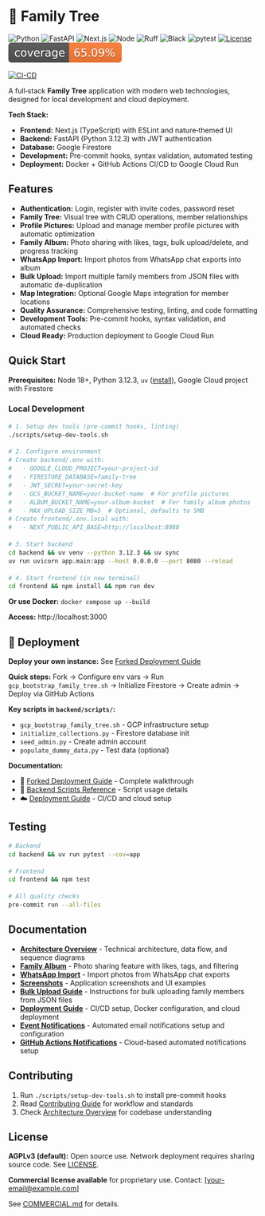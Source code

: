 # 🌳 Family Tree

![Python](https://img.shields.io/badge/Python-3.12.3-blue)
![FastAPI](https://img.shields.io/badge/FastAPI-0.112%2B-009485)
![Next.js](https://img.shields.io/badge/Next.js-14-black)
![Node](https://img.shields.io/badge/Node-20.x-339933)
![Ruff](https://img.shields.io/badge/Lint-ruff-46a7f8)
![Black](https://img.shields.io/badge/Format-black-000000)
![pytest](https://img.shields.io/badge/tests-pytest-0A9EDC)
[![License](https://img.shields.io/badge/License-AGPLv3-blue)](LICENSE)
![Coverage](docs/coverage.svg)

[![CI-CD](https://github.com/r39132/family-tree/actions/workflows/ci-cd.yml/badge.svg)](https://github.com/r39132/family-tree/actions/workflows/ci-cd.yml)

A full‑stack **Family Tree** application with modern web technologies, designed for local development and cloud deployment.

**Tech Stack:**
- **Frontend:** Next.js (TypeScript) with ESLint and nature‑themed UI
- **Backend:** FastAPI (Python 3.12.3) with JWT authentication
- **Database:** Google Firestore
- **Development:** Pre-commit hooks, syntax validation, automated testing
- **Deployment:** Docker + GitHub Actions CI/CD to Google Cloud Run

## Features

- **Authentication:** Login, register with invite codes, password reset
- **Family Tree:** Visual tree with CRUD operations, member relationships
- **Profile Pictures:** Upload and manage member profile pictures with automatic optimization
- **Family Album:** Photo sharing with likes, tags, bulk upload/delete, and progress tracking
- **WhatsApp Import:** Import photos from WhatsApp chat exports into album
- **Bulk Upload:** Import multiple family members from JSON files with automatic de-duplication
- **Map Integration:** Optional Google Maps integration for member locations
- **Quality Assurance:** Comprehensive testing, linting, and code formatting
- **Development Tools:** Pre-commit hooks, syntax validation, and automated checks
- **Cloud Ready:** Production deployment to Google Cloud Run

## Quick Start

**Prerequisites:** Node 18+, Python 3.12.3, `uv` ([install](https://docs.astral.sh/uv/)), Google Cloud project with Firestore

### Local Development

```bash
# 1. Setup dev tools (pre-commit hooks, linting)
./scripts/setup-dev-tools.sh

# 2. Configure environment
# Create backend/.env with:
#   - GOOGLE_CLOUD_PROJECT=your-project-id
#   - FIRESTORE_DATABASE=family-tree
#   - JWT_SECRET=your-secret-key
#   - GCS_BUCKET_NAME=your-bucket-name  # For profile pictures
#   - ALBUM_BUCKET_NAME=your-album-bucket  # For family album photos
#   - MAX_UPLOAD_SIZE_MB=5  # Optional, defaults to 5MB
# Create frontend/.env.local with:
#   - NEXT_PUBLIC_API_BASE=http://localhost:8080

# 3. Start backend
cd backend && uv venv --python 3.12.3 && uv sync
uv run uvicorn app.main:app --host 0.0.0.0 --port 8080 --reload

# 4. Start frontend (in new terminal)
cd frontend && npm install && npm run dev
```

**Or use Docker:** `docker compose up --build`

**Access:** http://localhost:3000

## 🚀 Deployment

**Deploy your own instance:** See [Forked Deployment Guide](docs/FORKED_DEPLOYMENT.md)

**Quick steps:** Fork → Configure env vars → Run `gcp_bootstrap_family_tree.sh` → Initialize Firestore → Create admin → Deploy via GitHub Actions

**Key scripts in `backend/scripts/`:**
- `gcp_bootstrap_family_tree.sh` - GCP infrastructure setup
- `initialize_collections.py` - Firestore database init
- `seed_admin.py` - Create admin account
- `populate_dummy_data.py` - Test data (optional)

**Documentation:**
- 📖 [Forked Deployment Guide](docs/FORKED_DEPLOYMENT.md) - Complete walkthrough
- 🔧 [Backend Scripts Reference](docs/BACKEND_SCRIPTS.md) - Script usage details
- ☁️ [Deployment Guide](docs/DEPLOYMENT.md) - CI/CD and cloud setup

## Testing

```bash
# Backend
cd backend && uv run pytest --cov=app

# Frontend
cd frontend && npm test

# All quality checks
pre-commit run --all-files
```

## Documentation

- **[Architecture Overview](docs/ARCHITECTURE.md)** - Technical architecture, data flow, and sequence diagrams
- **[Family Album](docs/FAMILY_ALBUM.md)** - Photo sharing feature with likes, tags, and filtering
- **[WhatsApp Import](docs/WHATSAPP_IMPORT.md)** - Import photos from WhatsApp chat exports
- **[Screenshots](docs/SCREENSHOTS.md)** - Application screenshots and UI examples
- **[Bulk Upload Guide](docs/BULK_UPLOAD.md)** - Instructions for bulk uploading family members from JSON files
- **[Deployment Guide](docs/DEPLOYMENT.md)** - CI/CD setup, Docker configuration, and cloud deployment
- **[Event Notifications](docs/EVENT_NOTIFICATIONS.md)** - Automated email notifications setup and configuration
- **[GitHub Actions Notifications](docs/GITHUB_ACTIONS_NOTIFICATIONS.md)** - Cloud-based automated notifications setup

## Contributing

1. Run `./scripts/setup-dev-tools.sh` to install pre-commit hooks
2. Read [Contributing Guide](docs/CONTRIBUTING.md) for workflow and standards
3. Check [Architecture Overview](docs/ARCHITECTURE.md) for codebase understanding

## License

**AGPLv3 (default):** Open source use. Network deployment requires sharing source code. See [LICENSE](LICENSE).

**Commercial license available** for proprietary use. Contact: [your-email@example.com]

See [COMMERCIAL.md](docs/COMMERCIAL.md) for details.
